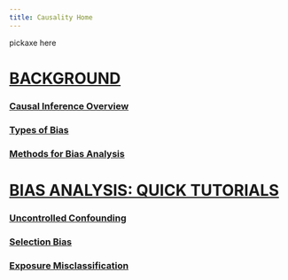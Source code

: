 ```yaml
---
title: Causality Home
---
```


pickaxe here

# <ins>BACKGROUND</ins>

### [Causal Inference Overview](/background_series/1_causality_intro/)

### [Types of Bias](/background_series/2_types_of_bias/)

### [Methods for Bias Analysis](/background_series/3_bias_analysis_methods/)

# <ins>BIAS ANALYSIS: QUICK TUTORIALS</ins>

### [Uncontrolled Confounding](/background_series/4_uc_tutorial/)

### [Selection Bias](/background_series/5_selection_tutorial/)

### [Exposure Misclassification](/background_series/6_misclassification_tutorial/)
